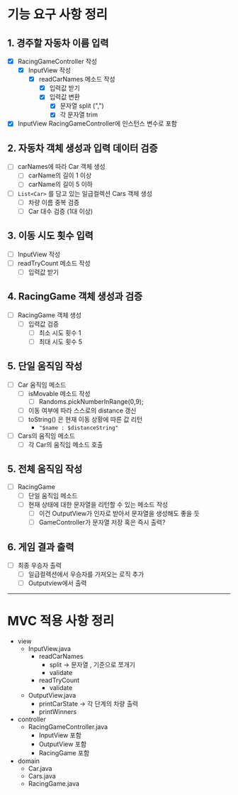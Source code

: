 # 기능 요구 사항 정리
## 1. 경주할 자동차 이름 입력
- [x] RacingGameController 작성
  - [x] InputView 작성
    - [x] readCarNames 메소드 작성
      - [x] 입력값 받기
      - [x] 입력값 변환
        - [x] 문자열 split (",")
        - [x] 각 문자열 trim
- [x] InputView RacingGameController에 인스턴스 변수로 포함
## 2. 자동차 객체 생성과 입력 데이터 검증
- [ ] carNames에 따라 Car 객체 생성
  - [ ] carName의 길이 1 이상
  - [ ] carName의 길이 5 이하
- [ ] `List<Car>` 를 담고 있는 일급컬렉션 Cars 객체 생성
  - [ ] 차량 이름 중복 검증
  - [ ] Car 대수 검증 (1대 이상)
## 3. 이동 시도 횟수 입력
- [ ] InputView 작성
- [ ] readTryCount 메소드 작성
  - [ ] 입력값 받기
## 4. RacingGame 객체 생성과 검증
- [ ] RacingGame 객체 생성
  - [ ] 입력값 검증
    - [ ] 최소 시도 횟수 1
    - [ ] 최대 시도 횟수 5
## 5. 단일 움직임 작성
- [ ] Car 움직임 메소드
  - [ ] isMovable 메소드 작성
    - [ ] Randoms.pickNumberInRange(0,9);
  - [ ] 이동 여부에 따라 스스로의 distance 갱신
  - [ ] toString() 은 현재 이동 상황에 따른 값 리턴
    - `"$name : $distanceString"`
- [ ] Cars의 움직임 메소드
  - [ ] 각 Car의 움직임 메소드 호출
## 5. 전체 움직임 작성
- [ ] RacingGame
  - [ ] 단일 움직임 메소드
  - [ ] 현재 상태에 대한 문자열을 리턴할 수 있는 메소드 작성
    - [ ] 이건 OutputView가 인자로 받아서 문자열을 생성해도 좋을 듯
    - [ ] GameController가 문자열 저장 혹은 즉시 출력?
## 6. 게임 결과 출력
- [ ] 최종 우승자 출력
  - [ ] 일급컬렉션에서 우승자를 가져오는 로직 추가
  - [ ] Outputview에서 출력

---  
# MVC 적용 사항 정리
- view
  - InputView.java
    - readCarNames
      - split -> 문자열 , 기준으로 쪼개기
      - validate
    - readTryCount
      - validate
  - OutputView.java
    - printCarState -> 각 단계의 차량 출력
    - printWinners
- controller
  - RacingGameController.java
    - InputView 포함
    - OutputView 포함
    - RacingGame 포함
- domain
  - Car.java
  - Cars.java
  - RacingGame.java